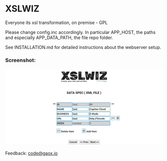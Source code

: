 # XSLWIZ
Everyone its xsl transformation, on premise - GPL

Please change config.inc accordingly. In particular APP_HOST, the paths and especially APP_DATA_PATH, the file repo folder.

See INSTALLATION.md for detailed instructions about the webserver setup.

### Screenshot:

![XSLWIZ in action #1](/Public/res/screenshot2.jpg)<br>

Feedback: <a href="mailto:code@gaox.io">code@gaox.io</a>
